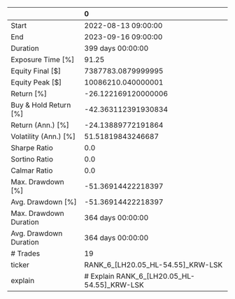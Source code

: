 |                        | 0                                           |
|:-----------------------|:--------------------------------------------|
| Start                  | 2022-08-13 09:00:00                         |
| End                    | 2023-09-16 09:00:00                         |
| Duration               | 399 days 00:00:00                           |
| Exposure Time [%]      | 91.25                                       |
| Equity Final [$]       | 7387783.0879999995                          |
| Equity Peak [$]        | 10086210.040000001                          |
| Return [%]             | -26.122169120000006                         |
| Buy & Hold Return [%]  | -42.363112391930834                         |
| Return (Ann.) [%]      | -24.13889772191864                          |
| Volatility (Ann.) [%]  | 51.51819843246687                           |
| Sharpe Ratio           | 0.0                                         |
| Sortino Ratio          | 0.0                                         |
| Calmar Ratio           | 0.0                                         |
| Max. Drawdown [%]      | -51.36914422218397                          |
| Avg. Drawdown [%]      | -51.36914422218397                          |
| Max. Drawdown Duration | 364 days 00:00:00                           |
| Avg. Drawdown Duration | 364 days 00:00:00                           |
| # Trades               | 19                                          |
| ticker                 | RANK_6_[LH20.05_HL-54.55]_KRW-LSK           |
| explain                | # Explain RANK_6_[LH20.05_HL-54.55]_KRW-LSK |